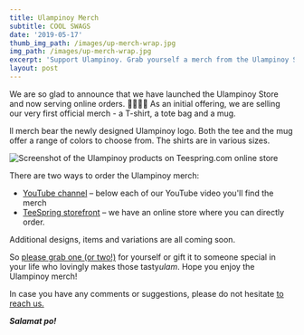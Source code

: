 ```yaml
---
title: Ulampinoy Merch
subtitle: COOL SWAGS
date: '2019-05-17'
thumb_img_path: /images/up-merch-wrap.jpg
img_path: /images/up-merch-wrap.jpg
excerpt: 'Support Ulampinoy. Grab yourself a merch from the Ulampinoy Sari-sari store.'
layout: post
---
```

We are so glad to announce that we have launched the Ulampinoy Store and now serving online orders. 🎉🎉🎉🎉 As an initial offering, we are selling our very first official merch - a T-shirt, a tote bag and a mug.

ll merch bear the newly designed Ulampinoy logo. Both the tee and the mug offer a range of colors to choose from. The shirts are in various sizes.

![Screenshot of the Ulampinoy products on Teespring.com online store](https://www.ulampinoy.com/static/images/up-store-screenshot.jpg)

There are two ways to order the Ulampinoy merch:

* [YouTube channel](https://www.youtube.com/channel/UCmIyDYppFq859IUbVw-OzVA/) – below each of our YouTube video you'll find the merch
* [TeeSpring storefront](https://teespring.com/stores/ulampinoy) – we have an online store where you can directly order.

Additional designs, items and variations are all coming soon.

So [please grab one (or two!)](https://teespring.com/stores/ulampinoy) for yourself or gift it to someone special in your life who lovingly makes those tasty*ulam*. Hope you enjoy the Ulampinoy merch!

In case you have any comments or suggestions, please do not hesitate [to reach us.](https://www.ulampinoy.com/about/#contact-us)

***Salamat po!***
